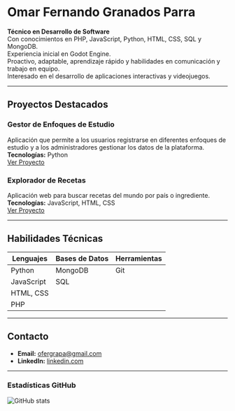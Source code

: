 # Omar Fernando Granados Parra

**Técnico en Desarrollo de Software**  
Con conocimientos en PHP, JavaScript, Python, HTML, CSS, SQL y MongoDB.  
Experiencia inicial en Godot Engine.  
Proactivo, adaptable, aprendizaje rápido y habilidades en comunicación y trabajo en equipo.  
Interesado en el desarrollo de aplicaciones interactivas y videojuegos.

---

## Proyectos Destacados

### Gestor de Enfoques de Estudio
Aplicación que permite a los usuarios registrarse en diferentes enfoques de estudio y a los administradores gestionar los datos de la plataforma.  
**Tecnologías:** Python  
[Ver Proyecto](#)  

### Explorador de Recetas
Aplicación web para buscar recetas del mundo por país o ingrediente.  
**Tecnologías:** JavaScript, HTML, CSS  
[Ver Proyecto](#)  

---

## Habilidades Técnicas

| Lenguajes | Bases de Datos | Herramientas |
|-----------|----------------|-------------|
| Python    |    MongoDB     | Git         |
| JavaScript |     SQL       |             |
| HTML, CSS |               |             |
| PHP       |               |             |

---

## Contacto

- **Email:** [ofergrapa@gmail.com](mailto:ofergrapa@gmail.com)  
- **LinkedIn:** [linkedin.com]([https://linkedin.com](https://www.linkedin.com/in/omar-fernando-granados-parra-506abb373/))  

---

### Estadísticas GitHub

![GitHub stats](https://github-readme-stats.vercel.app/api?username=Lazar2422&show_icons=true&theme=dark)
